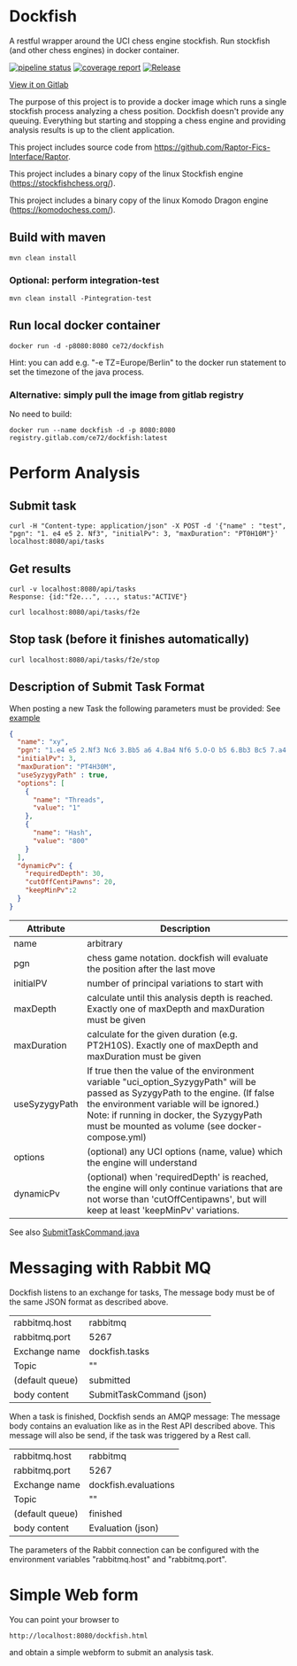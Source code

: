# Dockfish
A restful wrapper around the UCI chess engine stockfish. Run stockfish (and other chess engines) in docker container.

[![pipeline status](https://gitlab.com/ce72/dockfish/badges/master/pipeline.svg)](https://gitlab.com/ce72/dockfish/-/commits/master)
[![coverage report](https://gitlab.com/ce72/dockfish/badges/master/coverage.svg)](https://gitlab.com/ce72/dockfish/commits/master)
[![Release](https://gitlab.com/ce72/dockfish/-/badges/release.svg)](https://gitlab.com/ce72/dockfish/-/releases)

[View it on Gitlab][https://gitlab.com/ce72/dockfish]

The purpose of this project is to provide a docker image which runs a single stockfish process analyzing a
chess position. Dockfish doesn't provide any queuing. Everything but starting and stopping a chess engine and providing
analysis results is up to the client application.

This project includes source code from https://github.com/Raptor-Fics-Interface/Raptor.

This project includes a binary copy of the linux Stockfish engine (https://stockfishchess.org/).

This project includes a binary copy of the linux Komodo Dragon engine (https://komodochess.com/).


## Build with maven
```shell
mvn clean install
```
### Optional: perform integration-test
```shell
mvn clean install -Pintegration-test
```

## Run local docker container

```shell
docker run -d -p8080:8080 ce72/dockfish
```
Hint: you can add e.g. "-e TZ=Europe/Berlin" to the docker run statement to set the timezone of the java process.

### Alternative: simply pull the image from gitlab registry
No need to build:
```shell
docker run --name dockfish -d -p 8080:8080 registry.gitlab.com/ce72/dockfish:latest
```

# Perform Analysis
## Submit task
```shell
curl -H "Content-type: application/json" -X POST -d '{"name" : "test", "pgn": "1. e4 e5 2. Nf3", "initialPv": 3, "maxDuration": "PT0H10M"}' localhost:8080/api/tasks
```

## Get results
```
curl -v localhost:8080/api/tasks
Response: {id:"f2e...", ..., status:"ACTIVE"}
```

```
curl localhost:8080/api/tasks/f2e
```

## Stop task (before it finishes automatically)
```
curl localhost:8080/api/tasks/f2e/stop
```

## Description of Submit Task Format
When posting a new Task the following parameters must be provided:
See [example](/util/game.json)
```json
{
  "name": "xy",
  "pgn": "1.e4 e5 2.Nf3 Nc6 3.Bb5 a6 4.Ba4 Nf6 5.O-O b5 6.Bb3 Bc5 7.a4 Bb7 8.c3 d6 9.d4 Bb6 10.Bg5 h6 11.Bxf6 Qxf6 12.Bd5 O-O 13.Na3 exd4 14.cxd4 Ra7 15.Nc2 bxa4 16.Rxa4 a5 *",
  "initialPv": 3,
  "maxDuration": "PT4H30M",
  "useSyzygyPath" : true,
  "options": [
    {
      "name": "Threads",
      "value": "1"
    },
    {
      "name": "Hash",
      "value": "800"
    }
  ],
  "dynamicPv": {
    "requiredDepth": 30,
    "cutOffCentiPawns": 20,
    "keepMinPv":2
  }
}
```

| Attribute | Description |
| --------- | ---------- |
| name      | arbitrary  |
| pgn       | chess game notation. dockfish will evaluate the position after the last move |
| initialPV | number of principal variations to start with |
| maxDepth  | calculate until this analysis depth is reached. Exactly one of maxDepth and maxDuration must be given |
| maxDuration | calculate for the given duration (e.g. PT2H10S). Exactly one of maxDepth and maxDuration must be given |
| useSyzygyPath | If true then the value of the environment variable "uci_option_SyzygyPath" will be passed as SyzygyPath to the engine. (If false the environment variable will be ignored.) Note: if running in docker, the SyzygyPath must be mounted as volume (see docker-compose.yml)|
| options     | (optional) any UCI options (name, value) which the engine will understand |
| dynamicPv  | (optional) when 'requiredDepth' is reached, the engine will only continue variations that are not worse than 'cutOffCentipawns', but will keep at least 'keepMinPv' variations. |

See also [SubmitTaskCommand.java](application/src/main/java/ce/chess/dockfish/adapter/in/dto/SubmitTaskCommand.java)


# Messaging with Rabbit MQ
Dockfish listens to an exchange for tasks, The message body must be of the same JSON format as described above.

|  |  |
| --------------- | --------- |
| rabbitmq.host   | rabbitmq  |
| rabbitmq.port   | 5267  |
| Exchange name   | dockfish.tasks |
| Topic           | "" |
| (default queue) | submitted |
| body content    | SubmitTaskCommand (json) |

When a task is finished, Dockfish sends an AMQP message: The message body contains an evaluation like as in the Rest API described above. This message will also be send, if the task was triggered by a Rest call.

|  |  |
| --------------- | --------- |
| rabbitmq.host   | rabbitmq  |
| rabbitmq.port   | 5267  |
| Exchange name   | dockfish.evaluations |
| Topic           | "" |
| (default queue) | finished |
| body content    | Evaluation (json) |

The parameters of the Rabbit connection can be configured with the environment variables "rabbitmq.host" and
"rabbitmq.port".

# Simple Web form
You can point your browser to
```shell
http://localhost:8080/dockfish.html
```
and obtain a simple webform to submit an analysis task.



[https://gitlab.com/ce72/dockfish]: https://gitlab.com/ce72/dockfish
